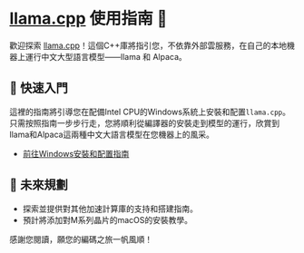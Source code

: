 # [llama.cpp](https://github.com/ggerganov/llama.cpp) 使用指南 📘

歡迎探索 [llama.cpp](https://github.com/ggerganov/llama.cpp)！這個C++庫將指引您，不依靠外部雲服務，在自己的本地機器上運行中文大型語言模型——llama 和 Alpaca。

## 🚀 快速入門

這裡的指南將引導您在配備Intel CPU的Windows系統上安裝和配置`llama.cpp`。只需按照指南一步步行走，您將順利從編譯器的安裝走到模型的運行，欣賞到llama和Alpaca這兩種中文大語言模型在您機器上的風采。
- [前往Windows安裝和配置指南](./Windows-Installation/Guide.md)

## 🌱 未來規劃

- 探索並提供對其他加速計算庫的支持和搭建指南。
- 預計將添加對M系列晶片的macOS的安裝教學。

感謝您閱讀，願您的編碼之旅一帆風順！
